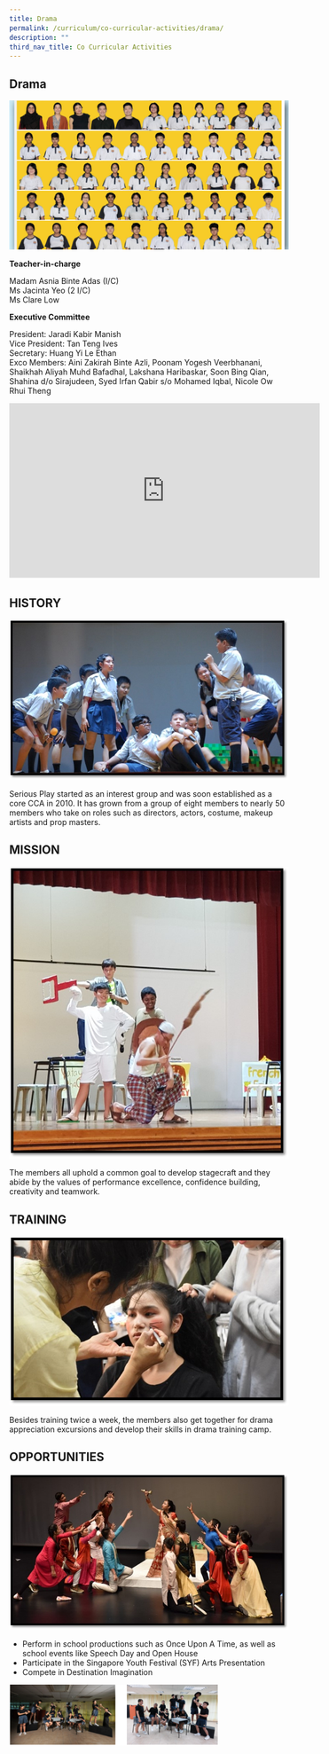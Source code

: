 ```yaml
---
title: Drama
permalink: /curriculum/co-curricular-activities/drama/
description: ""
third_nav_title: Co Curricular Activities
---
```

## Drama

![banner-drama.jpg](/images/drama%20.jpg)

**Teacher-in-charge**  

Madam Asnia Binte Adas (I/C)  <br>
Ms Jacinta Yeo (2 I/C)  <br>
Ms Clare Low  
  
**Executive Committee**  

President: Jaradi Kabir Manish&nbsp;  <br>
Vice President: Tan Teng Ives&nbsp;  <br>
Secretary: Huang Yi Le Ethan&nbsp;  <br>
Exco Members: Aini Zakirah Binte Azli, Poonam Yogesh Veerbhanani, Shaikhah Aliyah Muhd Bafadhal, Lakshana Haribaskar, Soon Bing Qian, Shahina d/o Sirajudeen, Syed Irfan Qabir s/o Mohamed Iqbal, Nicole Ow Rhui Theng

<iframe width="560" height="315" src="https://www.youtube.com/embed/k4qjUB0n09A" title="YouTube video player" frameborder="0" allow="accelerometer; autoplay; clipboard-write; encrypted-media; gyroscope; picture-in-picture" allowfullscreen=""></iframe>

## HISTORY



![p3.jpg](/images/dramap3.jpg)  

Serious Play started as an interest group and was soon established as a core CCA in 2010. It has grown from a group of eight members to nearly 50 members who take on roles such as directors, actors, costume, makeup artists and prop masters.

## MISSION


![p4.jpg](/images/dramap4.jpg)

  

The members all uphold a common goal to develop stagecraft and they abide by the values of performance excellence, confidence building, creativity and teamwork.

## TRAINING


![p2.jpg](/images/dramap2.jpg)

  

Besides training twice a week, the members also get together for drama appreciation excursions and develop their skills in drama training camp.

## OPPORTUNITIES


![p1.jpg](/images/dramap1.jpg)

  

*   Perform in school productions such as Once Upon A Time, as well as school events like Speech Day and Open House
*   Participate in the Singapore Youth Festival (SYF) Arts Presentation
*   Compete in Destination Imagination


<img style="width:75%" src="/images/drama%20%20.png">